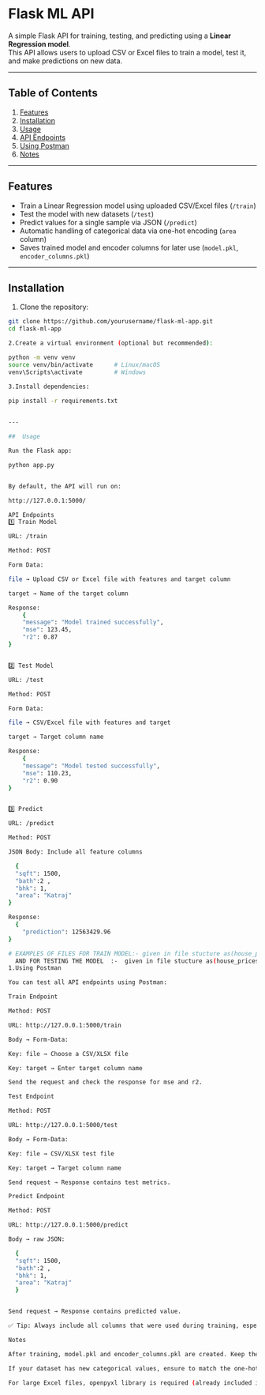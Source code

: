 # Flask ML API

A simple Flask API for training, testing, and predicting using a **Linear Regression model**.  
This API allows users to upload CSV or Excel files to train a model, test it, and make predictions on new data.

---

## Table of Contents

1. [Features](#features)  
2. [Installation](#installation)  
3. [Usage](#usage)  
4. [API Endpoints](#api-endpoints)  
5. [Using Postman](#using-postman)  
6. [Notes](#notes)  

---

## Features

- Train a Linear Regression model using uploaded CSV/Excel files (`/train`)  
- Test the model with new datasets (`/test`)  
- Predict values for a single sample via JSON (`/predict`)  
- Automatic handling of categorical data via one-hot encoding (`area` column)  
- Saves trained model and encoder columns for later use (`model.pkl`, `encoder_columns.pkl`)  

---

## Installation

1. Clone the repository:

```bash
git clone https://github.com/yourusername/flask-ml-app.git
cd flask-ml-app

2.Create a virtual environment (optional but recommended):

python -m venv venv
source venv/bin/activate      # Linux/macOS
venv\Scripts\activate         # Windows

3.Install dependencies:

pip install -r requirements.txt
 

---

##  Usage

Run the Flask app:

python app.py


By default, the API will run on:

http://127.0.0.1:5000/

API Endpoints
1️⃣ Train Model

URL: /train

Method: POST

Form Data:

file → Upload CSV or Excel file with features and target column

target → Name of the target column

Response:
    {
    "message": "Model trained successfully",
    "mse": 123.45,
    "r2": 0.87
}


2️⃣ Test Model

URL: /test

Method: POST

Form Data:

file → CSV/Excel file with features and target

target → Target column name

Response:
    {
    "message": "Model tested successfully",
    "mse": 110.23,
    "r2": 0.90
}


3️⃣ Predict

URL: /predict

Method: POST

JSON Body: Include all feature columns

  {
  "sqft": 1500,
  "bath":2 ,
  "bhk": 1,
  "area": "Katraj"
}

Response:
  {
    "prediction": 12563429.96
}

# EXAMPLES OF FILES FOR TRAIN MODEL:- given in file stucture as(house_prices_pune_real)
  AND FOR TESTING THE MODEL  :-  given in file stucture as(house_prices_pune_test_50)
1.Using Postman

You can test all API endpoints using Postman:

Train Endpoint

Method: POST

URL: http://127.0.0.1:5000/train

Body → Form-Data:

Key: file → Choose a CSV/XLSX file

Key: target → Enter target column name

Send the request and check the response for mse and r2.

Test Endpoint

Method: POST

URL: http://127.0.0.1:5000/test

Body → Form-Data:

Key: file → CSV/XLSX test file

Key: target → Target column name

Send request → Response contains test metrics.

Predict Endpoint

Method: POST

URL: http://127.0.0.1:5000/predict

Body → raw JSON:

  {
  "sqft": 1500,
  "bath":2 ,
  "bhk": 1,
  "area": "Katraj"
  }


Send request → Response contains predicted value.

✅ Tip: Always include all columns that were used during training, especially one-hot encoded categorical columns.

Notes

After training, model.pkl and encoder_columns.pkl are created. Keep them safe for later predictions.

If your dataset has new categorical values, ensure to match the one-hot encoding structure.

For large Excel files, openpyxl library is required (already included in requirements.txt).
